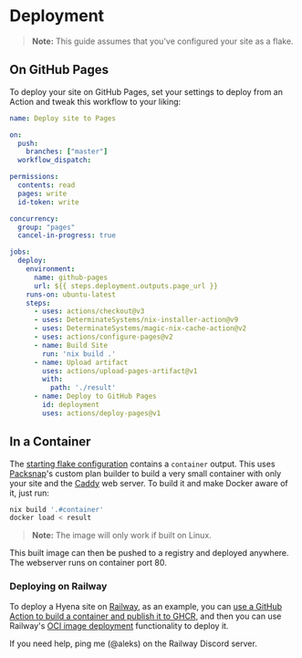 <extends template="layouts/index.html"></extends>

# Deployment

> **Note:** This guide assumes that you've configured your site as a flake.

## On GitHub Pages
To deploy your site on GitHub Pages, set your settings to deploy from an Action and tweak this workflow to your liking:

```yml
name: Deploy site to Pages

on:
  push:
    branches: ["master"]
  workflow_dispatch:

permissions:
  contents: read
  pages: write
  id-token: write

concurrency:
  group: "pages"
  cancel-in-progress: true

jobs:
  deploy:
    environment:
      name: github-pages
      url: ${{ steps.deployment.outputs.page_url }}
    runs-on: ubuntu-latest
    steps:
      - uses: actions/checkout@v3
      - uses: DeterminateSystems/nix-installer-action@v9
      - uses: DeterminateSystems/magic-nix-cache-action@v2
      - uses: actions/configure-pages@v2
      - name: Build Site
        run: 'nix build .'
      - name: Upload artifact
        uses: actions/upload-pages-artifact@v1
        with:
          path: './result'
      - name: Deploy to GitHub Pages
        id: deployment
        uses: actions/deploy-pages@v1
```

## In a Container
The [starting flake configuration](/) contains a `container` output. This uses [Packsnap](https://github.com/aleksrutins/packsnap)'s custom plan builder to build a very small container with only your site and the [Caddy](https://caddyserver.com/) web server. To build it and make Docker aware of it, just run:

```sh
nix build '.#container'
docker load < result
```

> **Note:** The image will only work if built on Linux.

This built image can then be pushed to a registry and deployed anywhere. The webserver runs on container port 80.

### Deploying on Railway
To deploy a Hyena site on [Railway](https://railway.app), as an example, you can [use a GitHub Action to build a container and publish it to GHCR](https://docs.github.com/en/packages/managing-github-packages-using-github-actions-workflows/publishing-and-installing-a-package-with-github-actions), and then you can use Railway's [OCI image deployment](https://docs.railway.app/guides/services#deploying-from-a-docker-image) functionality to deploy it.

If you need help, ping me (@aleks) on the Railway Discord server.